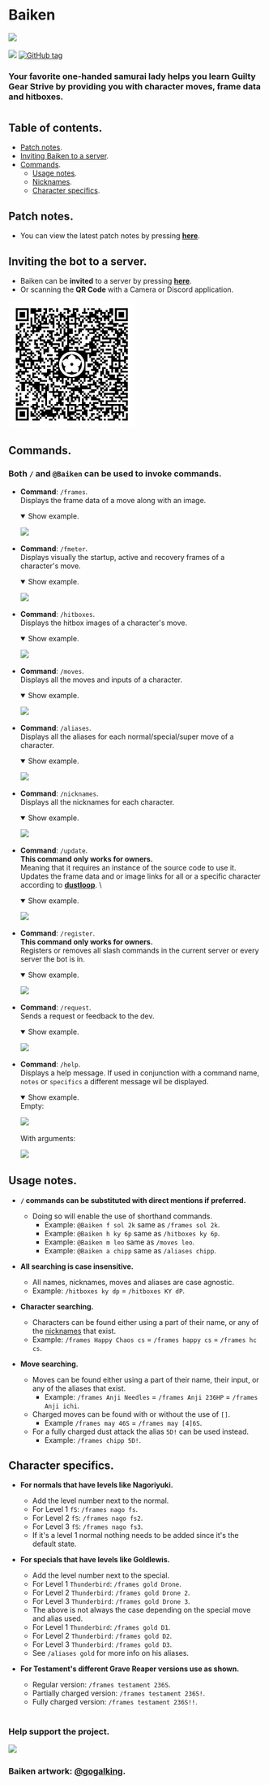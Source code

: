 # Baiken

<img src="https://user-images.githubusercontent.com/80072600/213743131-11012730-7bcd-4ab2-a6b4-e7406fdec419.jpg" />

[![](https://img.shields.io/static/v1?label=Sponsor&message=%E2%9D%A4&logo=GitHub&color=%23fe8e86)](https://github.com/sponsors/yakiimoninja)
[![GitHub tag](https://img.shields.io/github/tag/yakiimoninja/baiken.svg)](https://github.com/yakiimoninja/baiken/releases/latest)

### Your favorite one-handed samurai lady helps you learn Guilty Gear Strive by providing you with character moves, frame data and hitboxes.
#

## Table of contents.
- [Patch notes](https://github.com/yakiimoninja/baiken/releases).
- [Inviting Baiken to a server](#inviting-the-bot-to-a-server).
- [Commands](#commands).
    - [Usage notes](#usage-notes).
    - [Nicknames](data/nicknames.json).
    - [Character specifics](#character-specifics).

## Patch notes.
- You can view the latest patch notes by pressing [**here**](https://github.com/yakiimoninja/baiken/releases).

## Inviting the bot to a server.
- Baiken can be **invited** to a server by pressing [**here**](https://discord.com/api/oauth2/authorize?client_id=919027797429727272&permissions=2147535872&scope=bot%20applications.commands).
- Or scanning the **QR Code** with a Camera or Discord application.

<img src="data/images/baiken_qr.png" width="250" height="250" />

## Commands.
### Both **`/`** and **`@Baiken`** can be used to invoke commands.
- **Command**: `/frames`. \
Displays the frame data of a move along with an image.
    <details open>
        <summary>Show example.</summary>
            <p>
                <img src="https://user-images.githubusercontent.com/80072600/213763206-277c7615-66f2-4815-8e66-8da6f5fb70a9.png" />
            </p>
    </details>

- **Command**: `/fmeter`.\
Displays visually the startup, active and recovery frames of a character's move.
    <details open>
        <summary>Show example.</summary>
        <p>
            <img src="https://user-images.githubusercontent.com/80072600/213763165-e7499889-9aba-4a98-9e3e-6bd12399e40e.png"/>
        </p>
    </details>

- **Command**: `/hitboxes`. \
Displays the hitbox images of a character's move.
    <details open>
        <summary>Show example.</summary>
        <p>
            <img src="https://user-images.githubusercontent.com/80072600/213763221-f648e100-be22-4669-9d89-ad01dd0c2736.png"/>
        </p>
    </details>
  
- **Command**: `/moves`.\
Displays all the moves and inputs of a character.
    <details open>
        <summary>Show example.</summary>
        <p>
            <img src="https://user-images.githubusercontent.com/80072600/213763223-bd3785a8-2070-44ce-93ab-9c8bd2abbc31.png"/>
        </p>
    </details>

- **Command**: `/aliases`.\
Displays all the aliases for each normal/special/super move of a character.
    <details open>
        <summary>Show example.</summary>
        <p>
            <img src="https://user-images.githubusercontent.com/80072600/213761709-c08bda5a-4b0b-4d66-85b3-7bb6ef4b814d.png"/>
        </p>
    </details>

- **Command**: `/nicknames`.\
Displays all the nicknames for each character.
    <details open>
        <summary>Show example.</summary>
        <p>
            <img src="https://user-images.githubusercontent.com/80072600/213763225-608c9a50-f8bb-4c6b-bbba-72b24082a6d3.png"/>
        </p>
    </details>

- **Command**: `/update`.\
**This command only works for owners.** \
Meaning that it requires an instance of the source code to use it. \
Updates the frame data and or image links for all or a specific character according to [**dustloop**](https://dustloop.com). \
    <details open>
        <summary>Show example.</summary>
        <p>
            <img src="https://user-images.githubusercontent.com/80072600/213763235-1305c8cd-e58f-4200-a008-744f65df32d7.png"/>
        </p>
    </details>

- **Command**: `/register`.\
**This command only works for owners.** \
Registers or removes all slash commands in the current server or every server the bot is in.
    <details open>
        <summary>Show example.</summary>
        <p>
            <img src="https://user-images.githubusercontent.com/80072600/213763229-8e7bc940-ac37-462c-b755-2c6ebd063221.png"/>
        </p>
    </details>

- **Command**: `/request`.\
Sends a request or feedback to the dev.
    <details open>
        <summary>Show example.</summary>
        <p>
            <img src="https://user-images.githubusercontent.com/80072600/213763233-b40acb55-53d6-4916-a145-6b7d95c1e15d.png"/>
        </p>
    </details>

- **Command**: `/help`.\
Displays a help message. If used in conjunction with a command name, `notes` or `specifics` a different message wil be displayed.
    <details open>
        <summary>Show example.</summary>
            Empty:
            <p><img src="https://user-images.githubusercontent.com/80072600/213763210-50dce454-5195-467a-8284-cdd6acdf9da5.png"/></p>
            With arguments:
            <p><img src="https://user-images.githubusercontent.com/80072600/213776547-22e78fc1-d5da-4525-9830-35753cd6a88b.png"/></p>
    </details>

## Usage notes.

- **`/` commands can be substituted with direct mentions if preferred.**
    - Doing so will enable the use of shorthand commands.
        - Example: `@Baiken f sol 2k` same as `/frames sol 2k`.
        - Example: `@Baiken h ky 6p` same as `/hitboxes ky 6p`.
        - Example: `@Baiken m leo` same as `/moves leo`.
        - Example: `@Baiken a chipp` same as `/aliases chipp`.

- **All searching is case insensitive.**
  - All names, nicknames, moves and aliases are case agnostic.
  - Example: `/hitboxes ky dp` = `/hitboxes KY dP`.

- **Character searching.**
  - Characters can be found either using a part of their name, or any of the [nicknames](https://github.com/yakiimoninja/baiken/blob/main/data/nicknames.json) that exist.
  - Example: `/frames Happy Chaos cs` = `/frames happy cs` = `/frames hc cs`.

- **Move searching.**
   - Moves can be found either using a part of their name, their input, or any of the aliases that exist.
      - Example: `/frames Anji Needles` = `/frames Anji 236HP` = `/frames Anji ichi`.
   - Charged moves can be found with or without the use of `[]`.
      - Example `/frames may 46S` = `/frames may [4]6S`.
   - For a fully charged dust attack the alias `5D!` can be used instead.
      - Example: `/frames chipp 5D!`.

## Character specifics.
- **For normals that have levels like Nagoriyuki.**
  - Add the level number next to the normal.
  - For Level 1 `fS`: `/frames nago fs`. 
  - For Level 2 `fS`: `/frames nago fs2`.
  - For Level 3 `fS`: `/frames nago fs3`.
  - If it's a level 1 normal nothing needs to be added since it's the default state.

- **For specials that have levels like Goldlewis.**
  - Add the level number next to the special.
  - For Level 1 `Thunderbird`: `/frames gold Drone`.
  - For Level 2 `Thunderbird`: `/frames gold Drone 2`.
  - For Level 3 `Thunderbird`: `/frames gold Drone 3`.
  - The above is not always the case depending on the special move and alias used.
  - For Level 1 `Thunderbird`: `/frames gold D1`.
  - For Level 2 `Thunderbird`: `/frames gold D2`.
  - For Level 3 `Thunderbird`: `/frames gold D3`.
  - See `/aliases gold` for more info on his aliases.

- **For Testament's different Grave Reaper versions use as shown.**
  - Regular version: `/frames testament 236S`.
  - Partially charged version: `/frames testament 236S!`.
  - Fully charged version: `/frames testament 236S!!`.
#
### Help support the project.
[![](https://img.shields.io/static/v1?label=Sponsor&message=%E2%9D%A4&logo=GitHub&color=%23fe8e86)](https://github.com/sponsors/yakiimoninja)
### Baiken artwork: [@gogalking](https://twitter.com/gogalking/status/1307199393607553024).
